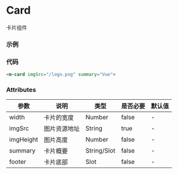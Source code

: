 # Card
卡片组件

### 示例

<m-card imgSrc="/logo.png" summary="Vue"/>

### 代码
```html
<m-card imgSrc="/logo.png" summary="Vue">
```

### Attributes
| 参数 | 说明 | 类型 | 是否必要 | 默认值 |
| ---  | --- | --- | --- | --- |
| width | 卡片的宽度 | Number | false | - |
| imgSrc | 图片资源地址 | String | true | - |
| imgHeight | 图片高度 | Number | false | - |
| summary | 卡片概要 | String/Slot | false | - |
| footer | 卡片底部 | Slot | false | - |